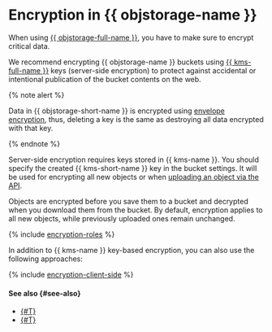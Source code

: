 # Encryption in {{ objstorage-name }}

When using [{{ objstorage-full-name }}](../../storage/), you have to make sure to encrypt critical data.

We recommend encrypting {{ objstorage-name }} buckets using [{{ kms-full-name }}](../../kms/) keys (server-side encryption) to protect against accidental or intentional publication of the bucket contents on the web.

{% note alert %}

Data in {{ objstorage-short-name }} is encrypted using [envelope encryption](../../kms/concepts/envelope.md), thus, deleting a key is the same as destroying all data encrypted with that key.

{% endnote %}

Server-side encryption requires keys stored in {{ kms-name }}. You should specify the created {{ kms-short-name }} key in the bucket settings. It will be used for encrypting all new objects or when [uploading an object via the API](../../storage/s3/api-ref/object/upload.md).

Objects are encrypted before you save them to a bucket and decrypted when you download them from the bucket. By default, encryption applies to all new objects, while previously uploaded ones remain unchanged.


{% include [encryption-roles](../../_includes/storage/encryption-roles.md) %}

In addition to {{ kms-name }} key-based encryption, you can also use the following approaches:

{% include [encryption-client-side](../../_includes/storage/encryption-client-side.md) %}


#### See also {#see-also}

* [{#T}](../operations/buckets/encrypt.md)
* [{#T}](../../kms/operations/key.md)
